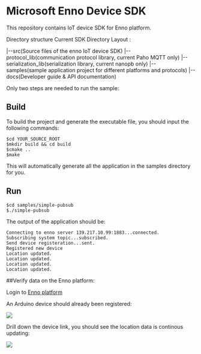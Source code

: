 # Microsoft Enno Device SDK

This repository contains IoT device SDK for Enno platform.

Directory structure Current SDK Directory Layout :

|--src(Source files of the enno IoT device SDK)
|--protocol_lib(communication protocol library, current Paho MQTT only)
|--serialization_lib(serialization library, current nanopb only)
|--samples(sample application project for different platforms and protocols)
|--docs(Developer guide & API documentation)
  
Only two steps are needed to run the sample:

## Build 

To build the project and generate the executable file, you should input the following commands:
```
$cd YOUR_SOURCE_ROOT
$mkdir build && cd build
$cmake ..
$make
```
This will automatically generate all the application in the samples directory for you.
## Run
```
$cd samples/simple-pubsub
$./simple-pubsub
```

The output of the application should be:
```
Connecting to enno server 139.217.10.99:1883...connected.
Subscribing system topic...subscribed.
Send device registeration...sent.
Registered new device
Location updated.
Location updated.
Location updated.
Location updated.

```

##Verify data on the Enno platform:

Login to [Enno platform](http://http://sitewhere.chinacloudapp.cn:8080/sitewhere/admin/devices/list.html)

An Arduino device should already been registered:
 
![](http://i.imgur.com/iglx2Ax.png)

Drill down the device link, you should see the location data is continous updating:

![](http://i.imgur.com/AaHZhlV.png)
    
